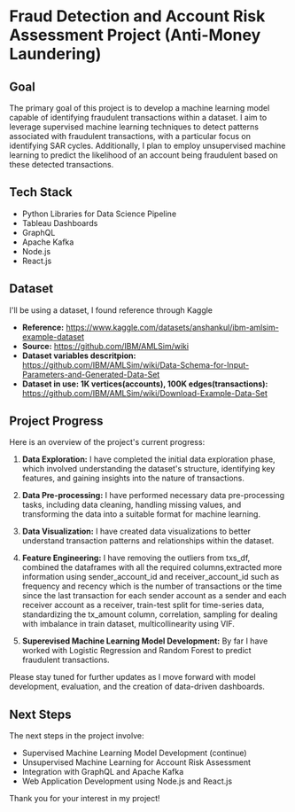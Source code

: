 # Fraud Detection and Account Risk Assessment Project (Anti-Money Laundering)

## Goal
The primary goal of this project is to develop a machine learning model capable of identifying fraudulent transactions within a dataset. I aim to leverage supervised machine learning techniques to detect patterns associated with fraudulent transactions, with a particular focus on identifying SAR cycles. Additionally, I plan to employ unsupervised machine learning to predict the likelihood of an account being fraudulent based on these detected transactions.

## Tech Stack
- Python Libraries for Data Science Pipeline
- Tableau Dashboards
- GraphQL
- Apache Kafka
- Node.js
- React.js

## Dataset
I'll be using a dataset, I found reference through Kaggle
- **Reference:** https://www.kaggle.com/datasets/anshankul/ibm-amlsim-example-dataset
- **Source:** https://github.com/IBM/AMLSim/wiki
- **Dataset variables descritpion:** https://github.com/IBM/AMLSim/wiki/Data-Schema-for-Input-Parameters-and-Generated-Data-Set
- **Dataset in use: 1K vertices(accounts), 100K edges(transactions):** https://github.com/IBM/AMLSim/wiki/Download-Example-Data-Set

## Project Progress
Here is an overview of the project's current progress:

1. **Data Exploration:** I have completed the initial data exploration phase, which involved understanding the dataset's structure, identifying key features, and gaining insights into the nature of transactions.

2. **Data Pre-processing:** I have performed necessary data pre-processing tasks, including data cleaning, handling missing values, and transforming the data into a suitable format for machine learning.

3. **Data Visualization:** I have created data visualizations to better understand transaction patterns and relationships within the dataset.

4. **Feature Engineering:** I have removing the outliers from txs_df, combined the dataframes with all the required columns,extracted more information using sender_account_id and receiver_account_id such as frequency and recency which is the number of transactions or the time since the last transaction for each sender account as a sender and each receiver account as a receiver, train-test split for time-series data, standardizing the tx_amount column, correlation, sampling for dealing with imbalance in train dataset, multicollinearity using VIF.

5. **Superevised Machine Learning Model Development:** By far I have worked with Logistic Regression and Random Forest to predict fraudulent transactions.


Please stay tuned for further updates as I move forward with model development, evaluation, and the creation of data-driven dashboards.

## Next Steps
The next steps in the project involve:

- Supervised Machine Learning Model Development (continue)
- Unsupervised Machine Learning for Account Risk Assessment
- Integration with GraphQL and Apache Kafka
- Web Application Development using Node.js and React.js


Thank you for your interest in my project! 

